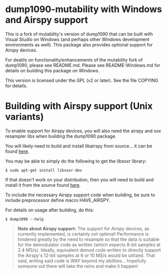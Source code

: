 # dump1090-mutability with Windows and Airspy support

This is a fork of mutability's version of dump1090 that can be built with Visual Studio on Windows (and perhaps other Windows development environments as well). This package also provides optional support for Airspy devices.

For deatils on functionality/enhancements of the mutability fork of dump1090, please see README.md. Please see README-Windows.md for details on building this package on Windows.

This version is licensed under the GPL (v2 or later).
See the file COPYING for details.

# Building with Airspy support (Unix variants)

To enable support for Airspy devices, you will also need the airspy and sox resampler libs when building the dump1090 package.

You will likely need to build and install libairspy from source... it can be found [here](https://github.com/airspy/host).

You may be able to simply do the following to get the libsoxr library:

````
$ sudo apt-get install libsoxr-dev
````

If that doesn't work on your distribution, then you will need to build and install it from the source found [here](https://sourceforge.net/projects/soxr/files/).

To include the necessary Airspy support code when building, be sure to include preprocessor define macro HAVE_AIRSPY. 

For details on usage after building, do this:

````
$ dump1090 --help
````

>**Note about Airspy support:**
 The support for Airspy devices, as currently implemented, is certainly not optimal! Performance is hindered greatly by the need to resample so that the data is suitable for the demodulator code as written (which expects 8-bit samples at 2.4 MS/s). Ideally, equivalent demod code written to directly support the Airspy's 12-bit samples at 6 or 10 MS/s would be utilized. That said, writing said code is WAY beyond my abilities... hopefully someone out there will take the reins and make it happen!
 
 